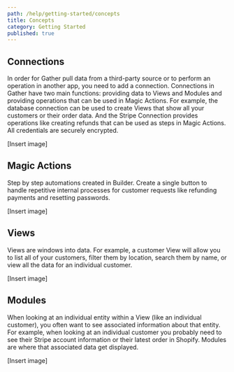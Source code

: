```yaml
---
path: /help/getting-started/concepts
title: Concepts
category: Getting Started
published: true
---
```


## Connections

In order for Gather pull data from a third-party source or to perform an operation in another app, you need to add a connection. Connections in Gather have two main functions: providing data to Views and Modules and providing operations that can be used in Magic Actions. For example, the database connection can be used to create Views that show all your customers or their order data. And the Stripe Connection provides operations like creating refunds that can be used as steps in Magic Actions. All credentials are securely encrypted.

\[Insert image]

## Magic Actions

Step by step automations created in Builder. Create a single button to handle repetitive internal processes for customer requests like refunding payments and resetting passwords.

\[Insert image]

## Views

Views are windows into data. For example, a customer View will allow you to list all of your customers, filter them by location, search them by name, or view all the data for an individual customer.

\[Insert image]

## Modules

When looking at an individual entity within a View (like an individual customer), you often want to see associated information about that entity. For example, when looking at an individual customer you probably need to see their Stripe account information or their latest order in Shopify. Modules are where that associated data get displayed.

\[Insert image]
